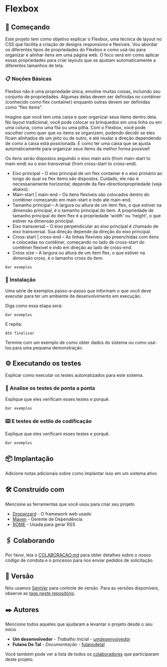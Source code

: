 # Flexbox

## 🚀 Começando

Este projeto tem como objetivo explicar o Flexbox, uma técnica de layout no CSS que facilita a criação de designs responsivos e flexíveis. Vou abordar os diferentes tipos de propriedades do Flexbox e como usá-las para organizar e alinhar itens em uma página web. O foco será em como aplicar essas propriedades para criar layouts que se ajustam automaticamente a diferentes tamanhos de tela.

### 📋 Noções Básicas 
Flexbox não é uma propriedade única, envolve muitas coisas, incluindo seu conjunto de propriedades. Algumas delas devem ser definidas no contêiner (conhecido como flex container) enquanto outras devem ser definidas como “flex items”.

Imagine que você tem uma caixa e quer organizar seus items dentro dela. No layout tradicional, você pode colocar os brinquedos em uma linha ou em uma coluna, como uma fila ou uma pilha. Com o Flexbox, você pode escolher como quer que os items se organizem, podendo decidir se eles ficam alinhados de um jeito ou de outro, e até mudar a direção dependendo de como a caixa está posicionada. É como ter uma caixa que se ajusta automaticamente para organizar seus items da melhor forma possível!

Os itens serão dispostos seguindo o eixo main axis (from main-start to main-end) ou o eixo transversal (from cross-start to cross-end).

* 	Eixo principal – O eixo principal de um flex container é o eixo primário ao longo do qual os flex items são dispostos. Cuidado, ele não é necessariamente horizontal; depende da flex-directionpropriedade (veja abaixo).
* 	Main-start | main-end – Os itens flexíveis são colocados dentro do contêiner começando em main-start e indo até main-end.
* 	Tamanho principal – A largura ou altura de um item flex, o que estiver na dimensão principal, é o tamanho principal do item. A propriedade de tamanho principal do item flex é a propriedade 'width' ou 'height', o que estiver na dimensão principal.
* 	Eixo transversal – O eixo perpendicular ao eixo principal é chamado de eixo transversal. Sua direção depende da direção do eixo principal.
* 	Cross-start | cross-end – As linhas flexíveis são preenchidas com itens e colocadas no contêiner, começando no lado de cross-start do contêiner flexível e indo em direção ao lado de cross-end.
* 	Cross size – A largura ou altura de um item flex, o que estiver na dimensão cross, é o tamanho cross do item. 

```
Dar exemplos
```

### 🔧 Instalação

Uma série de exemplos passo-a-passo que informam o que você deve executar para ter um ambiente de desenvolvimento em execução.

Diga como essa etapa será:

```
Dar exemplos
```

E repita:

```
Até finalizar
```

Termine com um exemplo de como obter dados do sistema ou como usá-los para uma pequena demonstração.

## ⚙️ Executando os testes

Explicar como executar os testes automatizados para este sistema.

### 🔩 Analise os testes de ponta a ponta

Explique que eles verificam esses testes e porquê.

```
Dar exemplos
```

### ⌨️ E testes de estilo de codificação

Explique que eles verificam esses testes e porquê.

```
Dar exemplos
```

## 📦 Implantação

Adicione notas adicionais sobre como implantar isso em um sistema ativo

## 🛠️ Construído com

Mencione as ferramentas que você usou para criar seu projeto

* [Dropwizard](http://www.dropwizard.io/1.0.2/docs/) - O framework web usado
* [Maven](https://maven.apache.org/) - Gerente de Dependência
* [ROME](https://rometools.github.io/rome/) - Usada para gerar RSS

## 🖇️ Colaborando

Por favor, leia o [COLABORACAO.md](https://gist.github.com/usuario/linkParaInfoSobreContribuicoes) para obter detalhes sobre o nosso código de conduta e o processo para nos enviar pedidos de solicitação.

## 📌 Versão

Nós usamos [SemVer](http://semver.org/) para controle de versão. Para as versões disponíveis, observe as [tags neste repositório](https://github.com/suas/tags/do/projeto). 

## ✒️ Autores

Mencione todos aqueles que ajudaram a levantar o projeto desde o seu início

* **Um desenvolvedor** - *Trabalho Inicial* - [umdesenvolvedor](https://github.com/linkParaPerfil)
* **Fulano De Tal** - *Documentação* - [fulanodetal](https://github.com/linkParaPerfil)

Você também pode ver a lista de todos os [colaboradores](https://github.com/usuario/projeto/colaboradores) que participaram deste projeto.
